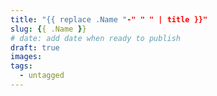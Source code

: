 ```yaml
---
title: "{{ replace .Name "-" " " | title }}"
slug: {{ .Name }}
# date: add date when ready to publish
draft: true
images:
tags:
  - untagged
---
```

